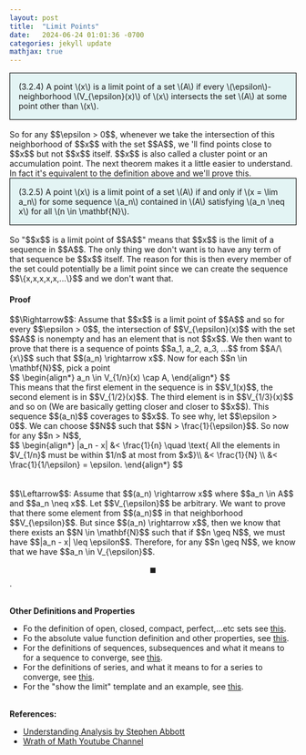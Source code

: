 ```yaml
---
layout: post
title:  "Limit Points"
date:   2024-06-24 01:01:36 -0700
categories: jekyll update
mathjax: true
---
```

<div style="background-color: #E3F4F4; padding: 15px 15px 15px 15px; border:1px solid black;">
  (3.2.4) A point \(x\) is a limit point of a set \(A\) if every \(\epsilon\)-neighborhood \(V_{\epsilon}(x)\) of \(x\) intersects the set \(A\) at some point other than \(x\).
</div>
<br>
So for any $$\epsilon > 0$$, whenever we take the intersection of this neighborhood of $$x$$ with the set $$A$$, we 'll find points close to $$x$$ but not $$x$$ itself. $$x$$ is also called a cluster point or an accumulation point. The next theorem makes it a little easier to understand. In fact it's equivalent to the definition above and we'll prove this.
<!------------------------------------------------------------------------------------>
<div style="background-color: #E3F4F4; padding: 15px 15px 15px 15px; border:1px solid black;">
  (3.2.5) A point \(x\) is a limit point of a set \(A\) if and only if \(x = \lim a_n\) for some sequence \(a_n\) contained in \(A\) satisfying \(a_n \neq x\) for all \(n \in \mathbf{N}\).
</div>
<br>
So "$$x$$ is a limit point of $$A$$" means that $$x$$ is the limit of a sequence in $$A$$. The only thing we don't want is to have any term of that sequence be $$x$$ itself. The reason for this is then every member of the set could potentially be a limit point since we can create the sequence $$\{x,x,x,x,x,...\}$$ and we don't want that.
<!------------------------------------------------------------------------------------>
<h4><b>Proof</b></h4>
$$\Rightarrow$$: Assume that $$x$$ is a limit point of $$A$$ and so for every $$\epsilon > 0$$, the intersection of $$V_{\epsilon}(x)$$ with the set $$A$$ is nonempty and has an element that is not $$x$$. We then want to prove that there is a sequence of points $$a_1, a_2, a_3, ...$$ from $$A/\{x\}$$ such that $$(a_n) \rightarrow x$$. Now for each $$n \in \mathbf{N}$$, pick a point
<div>
$$
\begin{align*}
a_n \in V_{1/n}(x) \cap A,
\end{align*}
$$
</div>
This means that the first element in the sequence is in $$V_1(x)$$, the second element is in $$V_{1/2}(x)$$. The third element is in $$V_{1/3}(x)$$ and so on (We are basically getting closer and closer to $$x$$). This sequence $$(a_n)$$ coverages to $$x$$. To see why, let $$\epsilon > 0$$. We can choose $$N$$ such that $$N > \frac{1}{\epsilon}$$. So now for any $$n > N$$, 
<div>
$$
\begin{align*}
|a_n - x| &< \frac{1}{n} \quad \text{ All the elements in $V_{1/n}$ must be within $1/n$ at most from $x$}\\
&< \frac{1}{N} \\
&< \frac{1}{1/\epsilon} = \epsilon.
\end{align*}
$$
</div>

<br>
<br>
$$\Leftarrow$$: Assume that $$(a_n) \rightarrow x$$ where $$a_n \in A$$ and $$a_n \neq x$$. Let $$V_{\epsilon}$$ be arbitrary. We want to prove that there some element from $$(a_n)$$ in that neighborhood $$V_{\epsilon}$$. But since $$(a_n) \rightarrow x$$, then we know that there exists an $$N \in \mathbf{N}$$ such that if $$n \geq N$$, we must have $$|a_n - x| \leq \epsilon$$. Therefore, for any $$n \geq N$$, we know that we have $$a_n \in V_{\epsilon}$$. 

$$\blacksquare$$.
<br>
<br>
<!------------------------------------------------------------------------------------>
<b>Other Definitions and Properties</b>
<ul>
<li>Fo the definition of open, closed, compact, perfect,...etc sets see <a href="https://strncat.github.io/jekyll/update/2024/06/22/analysis-sets-definitions.html">this</a>.</li>
	
<li>Fo the absolute value function definition and other properties, see <a href="https://strncat.github.io/jekyll/update/2024/05/26/analysis-absolute-value-properties.html">this</a>.</li>

<li>For the definitions of sequences, subsequences and what it means to for a sequence to converge, see <a href="https://strncat.github.io/jekyll/update/2024/05/21/analysis-seq-definitions.html">this</a>.</li>

<li>For the definitions of series, and what it means to for a series to converge, see <a href="https://strncat.github.io/jekyll/update/2024/06/10/analysis-series-definitions.html">this</a>.</li>

<li>For the "show the limit" template and an example, see <a href="https://strncat.github.io/jekyll/update/2024/05/12/analysis-seq-limit-template.html">this</a>.</li>
</ul>
<br>
<!------------------------------------------------------------------------------------>
<b>References:</b>
<ul>
<li><a href="https://www.amazon.com/Understanding-Analysis-Undergraduate-Texts-Mathematics/dp/1493927116">Understanding Analysis by Stephen Abbott</a></li>
<li><a href="https://www.youtube.com/watch?v=RmsvftFNMtE">Wrath of Math Youtube Channel</a></li>
</ul>